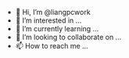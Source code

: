 - 👋 Hi, I’m @liangpcwork
- 👀 I’m interested in ...
- 🌱 I’m currently learning ...
- 💞️ I’m looking to collaborate on ...
- 📫 How to reach me ...

<!---
liangpcwork/liangpcwork is a ✨ special ✨ repository because its `README.md` (this file) appears on your GitHub profile.
You can click the Preview link to take a look at your changes.
--->
